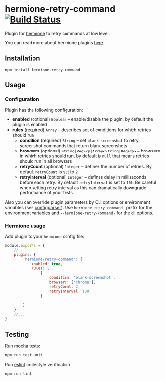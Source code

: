 # hermione-retry-command [![Build Status](https://travis-ci.org/gemini-testing/hermione-retry-command.svg?branch=master)](https://travis-ci.org/gemini-testing/hermione-retry-command)
Plugin for [hermione](https://github.com/gemini-testing/hermione) to retry commands at low level.

You can read more about hermione plugins [here](https://github.com/gemini-testing/hermione#plugins).

## Installation

```bash
npm install hermione-retry-command
```

## Usage

### Configuration

Plugin has the following configuration:

* **enabled** (optional) `Boolean` – enable/disable the plugin; by default the plugin is enabled
* **rules** (required) `Array` – describes set of conditions for which retries should run
  * **condition** (required) `String` – set `blank-screenshot` to retry screenshot commands that return blank screenshots
  * **browsers** (optional) `String|RegExp|Array<String|RegExp>` – browsers in which retries should run, by default is `null` that means retries should run in all browsers
  * **retryCount** (optional) `Integer` – defines the number of retries. By default `retryCount` is set to `2`
  * **retryInterval** (optional) `Integer` – defines delay in milliseconds before each retry. By default `retryInterval` is set to `100`. Be careful when setting retry interval as this can dramatically downgrade performance of your tests.

Also you can override plugin parameters by CLI options or environment variables (see [configparser](https://github.com/gemini-testing/configparser)). Use `hermione_retry_command_` prefix for the environment variables and `--hermione-retry-command-` for the cli options.

### Hermione usage

Add plugin to your `hermione` config file:

```js
module.exports = {
    // ...
    plugins: {
        'hermione-retry-command': {
            enabled: true,
            rules: [
                {
                    condition: 'blank-screenshot',
                    browsers: ['chrome'],
                    retryCount: 2,
                    retryInterval: 100
                }
            ]
        }
    }
    //...
}
```

## Testing

Run [mocha](http://mochajs.org) tests:
```bash
npm run test-unit
```

Run [eslint](http://eslint.org) codestyle verification
```bash
npm run lint
```
